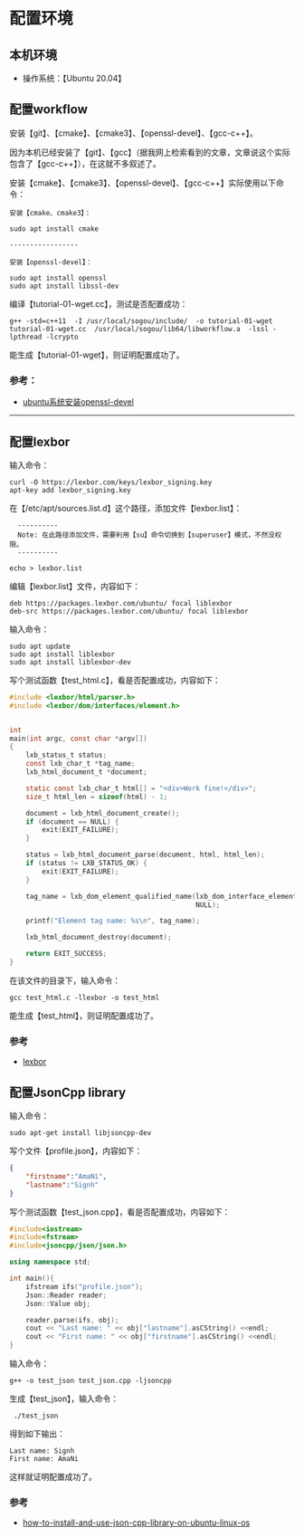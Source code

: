 # 配置环境

## 本机环境

* 操作系统：【Ubuntu 20.04】

## 配置workflow

安装【git】、【cmake】、【cmake3】、【openssl-devel】、【gcc-c++】。  

因为本机已经安装了【git】、【gcc】（据我网上检索看到的文章，文章说这个实际包含了【gcc-c++】），在这就不多叙述了。

安装【cmake】、【cmake3】、【openssl-devel】、【gcc-c++】实际使用以下命令：

```
安装【cmake、cmake3】：

sudo apt install cmake

-----------------

安装【openssl-devel】：

sudo apt install openssl
sudo apt install libssl-dev

```

编译【tutorial-01-wget.cc】，测试是否配置成功：
```
g++ -std=c++11  -I /usr/local/sogou/include/  -o tutorial-01-wget  tutorial-01-wget.cc  /usr/local/sogou/lib64/libworkflow.a  -lssl -lpthread -lcrypto
```

能生成【tutorial-01-wget】，则证明配置成功了。

### 参考：
* [ubuntu系统安装openssl-devel](https://www.cnblogs.com/new-journey/p/13323301.html)


----



## 配置lexbor

输入命令：
```
curl -O https://lexbor.com/keys/lexbor_signing.key
apt-key add lexbor_signing.key
```

在【/etc/apt/sources.list.d】这个路径，添加文件【lexbor.list】：
```
  ----------
  Note: 在此路径添加文件，需要利用【su】命令切换到【superuser】模式，不然没权限。
  ----------

echo > lexbor.list
```


编辑【lexbor.list】文件，内容如下：
```
deb https://packages.lexbor.com/ubuntu/ focal liblexbor
deb-src https://packages.lexbor.com/ubuntu/ focal liblexbor
```


输入命令：
```
sudo apt update
sudo apt install liblexbor
sudo apt install liblexbor-dev

```

写个测试函数【test_html.c】，看是否配置成功，内容如下：
```c
#include <lexbor/html/parser.h>
#include <lexbor/dom/interfaces/element.h>


int
main(int argc, const char *argv[])
{
    lxb_status_t status;
    const lxb_char_t *tag_name;
    lxb_html_document_t *document;

    static const lxb_char_t html[] = "<div>Work fine!</div>";
    size_t html_len = sizeof(html) - 1;

    document = lxb_html_document_create();
    if (document == NULL) {
        exit(EXIT_FAILURE);
    }

    status = lxb_html_document_parse(document, html, html_len);
    if (status != LXB_STATUS_OK) {
        exit(EXIT_FAILURE);
    }

    tag_name = lxb_dom_element_qualified_name(lxb_dom_interface_element(document->body), 
                                              NULL);

    printf("Element tag name: %s\n", tag_name);

    lxb_html_document_destroy(document);

    return EXIT_SUCCESS;
}
```

在该文件的目录下，输入命令：
```
gcc test_html.c -llexbor -o test_html
```

能生成【test_html】，则证明配置成功了。


### 参考
* [lexbor](https://lexbor.com/docs/lexbor/)


## 配置JsonCpp library

输入命令：
```
sudo apt-get install libjsoncpp-dev
```


写个文件【profile.json】，内容如下：
```json
{
    "firstname":"AmaNi",
    "lastname":"Signh"
}
```


写个测试函数【test_json.cpp】，看是否配置成功，内容如下：
```cpp
#include<iostream>
#include<fstream>
#include<jsoncpp/json/json.h>

using namespace std;

int main(){
    ifstream ifs("profile.json");
    Json::Reader reader;
    Json::Value obj;

    reader.parse(ifs, obj);
    cout << "Last name: " << obj["lastname"].asCString() <<endl;
    cout << "First name: " << obj["firstname"].asCString() <<endl;
}
```


输入命令：
```
g++ -o test_json test_json.cpp -ljsoncpp
```

生成【test_json】，输入命令：
```
 ./test_json
```

得到如下输出：
```
Last name: Signh
First name: AmaNi
```

这样就证明配置成功了。

### 参考 
* [how-to-install-and-use-json-cpp-library-on-ubuntu-linux-os](https://linux.tips/programming/how-to-install-and-use-json-cpp-library-on-ubuntu-linux-os)
